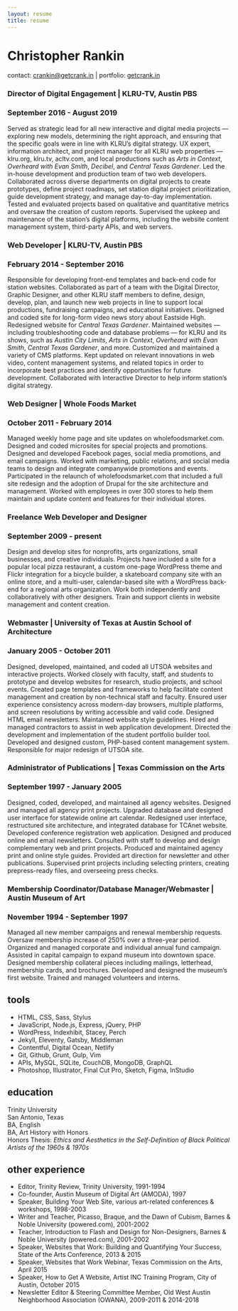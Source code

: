 ```yaml
---
layout: resume
title: resume
---
```


# Christopher Rankin

contact: [crankin@getcrank.in](mailto:crankin@getcrank.in) | portfolio: [getcrank.in](https://getcrank.in)

### Director of Digital Engagement | KLRU-TV, Austin PBS
### September 2016 - August 2019

Served as strategic lead for all new interactive and digital media projects — exploring new models, determining the right approach, and ensuring that the specific goals were in line with KLRU’s digital strategy. UX expert, information architect, and project manager for all KLRU web properties — klru.org, klru.tv, acltv.com, and local productions such as *Arts in Context*, *Overheard with Evan Smith*, *Decibel*, and *Central Texas Gardener*. Led the in-house development and production team of two web developers. Collaborated across diverse departments on digital projects to create prototypes, define project roadmaps, set station digital project prioritization, guide development strategy, and manage day-to-day implementation. Tested and evaluated projects based on qualitative and quantitative metrics and oversaw the creation of custom reports. Supervised the upkeep and maintenance of the station’s digital platforms, including the website content management system, third-party APIs, and web servers.

### Web Developer | KLRU-TV, Austin PBS
### February 2014 - September 2016

Responsible for developing front-end templates and back-end code for station websites. Collaborated as part of a team with the Digital Director, Graphic Designer, and other KLRU staff members to define, design, develop, plan, and launch new web projects in line to support local productions, fundraising campaigns, and educational initiatives. Designed and coded site for long-form video news story about Eastside High. Redesigned website for *Central Texas Gardener*. Maintained websites — including troubleshooting code and database problems — for KLRU and its shows, such as *Austin City Limits*, *Arts in Context*, *Overheard with Evan Smith*, *Central Texas Gardener*, and more. Customized and maintained a variety of CMS platforms. Kept updated on relevant innovations in web video, content management systems, and related topics in order to incorporate best practices and identify opportunities for future development. Collaborated with Interactive Director to help inform station’s digital strategy.

### Web Designer | Whole Foods Market
### October 2011 - February 2014

Managed weekly home page and site updates on wholefoodsmarket.com. Designed and coded microsites for special projects and promotions. Designed and developed Facebook pages, social media promotions, and email campaigns. Worked with marketing, public relations, and social media teams to design and integrate companywide promotions and events. Participated in the relaunch of wholefoodsmarket.com that included a full site redesign and the adoption of Drupal for the site architecture and management. Worked with employees in over 300 stores to help them maintain and update content and features for their individual stores.

### Freelance Web Developer and Designer  
### September 2009 - present

Design and develop sites for nonprofits, arts organizations, small businesses, and creative individuals. Projects have included a site for a popular local pizza restaurant, a custom one-page WordPress theme and Flickr integration for a bicycle builder, a skateboard company site with an online store, and a multi-user, calendar-based site with a WordPress back-end for a regional arts organization. Work both independently and collaboratively with other designers. Train and support clients in website management and content creation.

### Webmaster | University of Texas at Austin School of Architecture  
### January 2005 - October 2011

Designed, developed, maintained, and coded all UTSOA websites and interactive projects. Worked closely with faculty, staff, and students to prototype and develop websites for research, studio projects, and school events. Created page templates and frameworks to help facilitate content management and creation by non-technical staff and faculty. Ensured user experience consistency across modern-day browsers, multiple platforms, and screen resolutions by writing accessible and valid code. Designed HTML email newsletters. Maintained website style guidelines. Hired and managed contractors to assist in web application development. Directed the development and implementation of the student portfolio builder tool. Developed and designed custom, PHP-based content management system. Responsible for major redesign of UTSOA site.

### Administrator of Publications | Texas Commission on the Arts  
### September 1997 - January 2005

Designed, coded, developed, and maintained all agency websites. Designed and managed all agency print projects. Upgraded database and designed user interface for statewide online art calendar. Redesigned user interface, restructured site architecture, and integrated database for TCAnet website. Developed conference registration web application. Designed and produced online and email newsletters. Consulted with staff to develop and design complementary web and print projects. Produced and maintained agency print and online style guides. Provided art direction for newsletter and other publications. Supervised print projects including selecting printers, creating prepress-ready files, and overseeing press checks.

### Membership Coordinator/Database Manager/Webmaster | Austin Museum of Art  
### November 1994 - September 1997

Managed all new member campaigns and renewal membership requests. Oversaw membership increase of 250% over a three-year period. Organized and managed corporate and individual annual fund campaign. Assisted in capital campaign to expand museum into downtown space. Designed membership collateral pieces including mailings, letterhead, membership cards, and brochures. Developed and designed the museum’s first website. Trained and managed volunteers and interns.

## tools

* HTML, CSS, Sass, Stylus
* JavaScript, Node.js, Express, jQuery, PHP
* WordPress, Indexhibit, Stacey, Perch 
* Jekyll, Eleventy, Gatsby, Middleman
* Contentful, Digital Ocean, Netlify
* Git, Github, Grunt, Gulp, Vim
* APIs, MySQL, SQLite, CouchDB, MongoDB, GraphQL
* Photoshop, Illustrator, Final Cut Pro, Sketch, Figma, InStudio

## education

Trinity University  
San Antonio, Texas  
BA, English  
BA, Art History with Honors  
Honors Thesis: *Ethics and Aesthetics in the Self-Definition of Black Political Artists of the 1960s & 1970s*

## other experience

* Editor, Trinity Review, Trinity University, 1991-1994
* Co-founder, Austin Museum of Digital Art (AMODA), 1997
* Speaker, Building Your Web Site, various art-related conferences & workshops, 1998-2003
* Writer and Teacher, Picasso, Braque, and the Dawn of Cubism, Barnes & Noble University (powered.com), 2001-2002
* Teacher, Introduction to Flash and Design for Non-Designers, Barnes & Noble University (powered.com), 2001-2002
* Speaker, Websites that Work: Building and Quantifying Your Success, State of the Arts Conference, 2013 & 2015
* Speaker, Websites that Work Webinar, Texas Commission on the Arts, April 2015
* Speaker, How to Get A Website, Artist INC Training Program, City of Austin, October 2015
* Newsletter Editor & Steering Committee Member, Old West Austin Neighborhood Association (OWANA), 2009-2011 & 2014-2018
